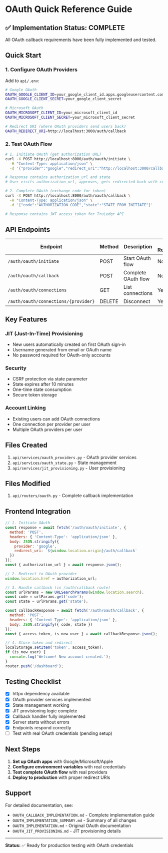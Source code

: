 # OAuth Quick Reference Guide

## ✅ Implementation Status: COMPLETE

All OAuth callback requirements have been fully implemented and tested.

## Quick Start

### 1. Configure OAuth Providers

Add to `api/.env`:

```bash
# Google OAuth
OAUTH_GOOGLE_CLIENT_ID=your_google_client_id.apps.googleusercontent.com
OAUTH_GOOGLE_CLIENT_SECRET=your_google_client_secret

# Microsoft OAuth
OAUTH_MICROSOFT_CLIENT_ID=your_microsoft_client_id
OAUTH_MICROSOFT_CLIENT_SECRET=your_microsoft_client_secret

# Redirect URI (where OAuth providers send users back)
OAUTH_REDIRECT_URI=http://localhost:3000/auth/callback
```

### 2. Test OAuth Flow

```bash
# 1. Initiate OAuth (get authorization URL)
curl -X POST http://localhost:8000/auth/oauth/initiate \
  -H "Content-Type: application/json" \
  -d '{"provider":"google","redirect_uri":"http://localhost:3000/callback"}'

# Response contains authorization_url and state
# User visits authorization_url, approves, gets redirected back with code

# 2. Complete OAuth (exchange code for token)
curl -X POST http://localhost:8000/auth/oauth/callback \
  -H "Content-Type: application/json" \
  -d '{"code":"AUTHORIZATION_CODE","state":"STATE_FROM_INITIATE"}'

# Response contains JWT access_token for TruLedgr API
```

## API Endpoints

| Endpoint | Method | Description | Auth Required |
|----------|--------|-------------|---------------|
| `/auth/oauth/initiate` | POST | Start OAuth flow | No |
| `/auth/oauth/callback` | POST | Complete OAuth flow | No |
| `/auth/oauth/connections` | GET | List connections | Yes |
| `/auth/oauth/connections/{provider}` | DELETE | Disconnect | Yes |

## Key Features

### JIT (Just-In-Time) Provisioning
- New users automatically created on first OAuth sign-in
- Username generated from email or OAuth name
- No password required for OAuth-only accounts

### Security
- CSRF protection via state parameter
- State expires after 10 minutes
- One-time state consumption
- Secure token storage

### Account Linking
- Existing users can add OAuth connections
- One connection per provider per user
- Multiple OAuth providers per user

## Files Created

1. `api/services/oauth_providers.py` - OAuth provider services
2. `api/services/oauth_state.py` - State management
3. `api/services/jit_provisioning.py` - User provisioning

## Files Modified

1. `api/routers/oauth.py` - Complete callback implementation

## Frontend Integration

```javascript
// 1. Initiate OAuth
const response = await fetch('/auth/oauth/initiate', {
  method: 'POST',
  headers: { 'Content-Type': 'application/json' },
  body: JSON.stringify({
    provider: 'google',
    redirect_uri: `${window.location.origin}/auth/callback`
  })
});
const { authorization_url } = await response.json();

// 2. Redirect to OAuth provider
window.location.href = authorization_url;

// 3. Handle callback (in /auth/callback route)
const urlParams = new URLSearchParams(window.location.search);
const code = urlParams.get('code');
const state = urlParams.get('state');

const callbackResponse = await fetch('/auth/oauth/callback', {
  method: 'POST',
  headers: { 'Content-Type': 'application/json' },
  body: JSON.stringify({ code, state })
});
const { access_token, is_new_user } = await callbackResponse.json();

// 4. Store token and redirect
localStorage.setItem('token', access_token);
if (is_new_user) {
  console.log('Welcome! New account created.');
}
router.push('/dashboard');
```

## Testing Checklist

- [x] httpx dependency available
- [x] OAuth provider services implemented
- [x] State management working
- [x] JIT provisioning logic complete
- [x] Callback handler fully implemented
- [x] Server starts without errors
- [x] Endpoints respond correctly
- [ ] Test with real OAuth credentials (pending setup)

## Next Steps

1. **Set up OAuth apps** with Google/Microsoft/Apple
2. **Configure environment variables** with real credentials
3. **Test complete OAuth flow** with real providers
4. **Deploy to production** with proper redirect URIs

## Support

For detailed documentation, see:
- `OAUTH_CALLBACK_IMPLEMENTATION.md` - Complete implementation guide
- `OAUTH_IMPLEMENTATION_SUMMARY.md` - Summary of all changes
- `OAUTH_IMPLEMENTATION.md` - Original OAuth documentation
- `OAUTH_JIT_PROVISIONING.md` - JIT provisioning details

---

**Status:** ✅ Ready for production testing with OAuth credentials
